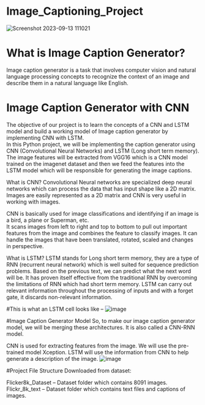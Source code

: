 # Image_Captioning_Project
![Screenshot 2023-09-13 111021](https://github.com/Subhadwip-Manna/Image_Captioning_Project/assets/140252649/18229137-9f66-4816-8aa0-37c11e99f6cf)

# What is Image Caption Generator?
Image caption generator is a task that involves computer vision and natural language processing concepts to recognize the context of an image and describe them in a natural language like English.

# Image Caption Generator with CNN
The objective of our project is to learn the concepts of a CNN and LSTM model and build a working model of Image caption generator by implementing CNN with LSTM.  
In this Python project, we will be implementing the caption generator using CNN (Convolutional Neural Networks) and LSTM (Long short term memory). The image features will be extracted from VGG16 which is a CNN model trained on the imagenet dataset and then we feed the features into the LSTM model which will be responsible for generating the image captions.  
  
What is CNN?
Convolutional Neural networks are specialized deep neural networks which can process the data that has input shape like a 2D matrix. Images are easily represented as a 2D matrix and CNN is very useful in working with images.

CNN is basically used for image classifications and identifying if an image is a bird, a plane or Superman, etc.  
It scans images from left to right and top to bottom to pull out important features from the image and combines the feature to classify images. It can handle the images that have been translated, rotated, scaled and changes in perspective.  

  What is LSTM?
LSTM stands for Long short term memory, they are a type of RNN (recurrent neural network) which is well suited for sequence prediction problems. Based on the previous text, we can predict what the next word will be. It has proven itself effective from the traditional RNN by overcoming the limitations of RNN which had short term memory. LSTM can carry out relevant information throughout the processing of inputs and with a forget gate, it discards non-relevant information.

#This is what an LSTM cell looks like –
![image](https://github.com/Subhadwip-Manna/Image_Captioning_Project/assets/140252649/f5a09e0a-f73c-4c24-baf1-47ed61941b52)  

#Image Caption Generator Model
So, to make our image caption generator model, we will be merging these architectures. It is also called a CNN-RNN model.

CNN is used for extracting features from the image. We will use the pre-trained model Xception.
LSTM will use the information from CNN to help generate a description of the image.
![image](https://github.com/Subhadwip-Manna/Image_Captioning_Project/assets/140252649/860c60fd-afc8-4fca-9806-a00dbf4743ac)  

#Project File Structure
Downloaded from dataset:

Flicker8k_Dataset – Dataset folder which contains 8091 images.
Flickr_8k_text – Dataset folder which contains text files and captions of images.



